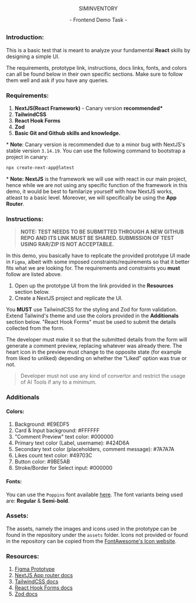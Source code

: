 <p align="center">SIMINVENTORY</p>
<p align="center"> - Frontend Demo Task - </p>

##

### Introduction:

This is a basic test that is meant to analyze your fundamental **React** skills by designing a simple UI.

The requirements, prototype link, instructions, docs links, fonts, and colors can all be found below in their own specific sections. Make sure to follow them well and ask if you have any queries.

### Requirements:

1. **NextJS(React Framework)** - Canary version **recommended\***
2. **TailwindCSS**
3. **React Hook Forms**
4. **Zod**
5. **Basic Git and Github skills and knowledge.**

\* **Note**: Canary version is recommended due to a minor bug with NextJS's stable version `3.14.19`. You can use the following command to bootstrap a project in canary:

```sh
npx create-next-app@latest
```

\* **Note:** **NextJS** is the framework we will use with react in our main project, hence while we are not using any specific function of the framework in this demo, it would be best to familarize yourself with how NextJS works, atleast to a basic level. Moreover, we will specifically be using the **App Router**.

### Instructions:

> **NOTE: TEST NEEDS TO BE SUBMITTED THROUGH A NEW GITHUB REPO AND ITS LINK MUST BE SHARED. SUBMISSION OF TEST USING RAR/ZIP IS NOT ACCEPTABLE.** 

In this demo, you basically have to replicate the provided prototype UI made in `Figma`, albeit with some imposed constraints/requirements so that it better fits what we are looking for. The requirements and constraints you **must** follow are listed above.

1. Open up the prototype UI from the link provided in the **Resources** section below.
2. Create a NextJS project and replicate the UI.

You **MUST** use TailwindCSS for the styling and Zod for form validation. Extend Tailwind's theme and use the colors provided in the **Additionals** section below. "React Hook Forms" must be used to submit the details collected from the form.

The developer must make it so that the submitted details from the form will generate a comment preview, replacing whatever was already there. The heart icon in the preview must change to the opposite state (for example from liked to unliked) depending on whether the "Liked" option was true or not.

> Developer must not use any kind of convertor and restrict the usage of AI Tools if any to a minimum.

### Additionals

#### Colors:

1. Background: #E9EDF5
2. Card & Input background: #FFFFFF
3. "Comment Preview" text color: #000000
4. Primary text color (Label, username): #424D6A
5. Secondary text color (placeholders, comment message): #7A7A7A
6. Likes count text color: #49703C
7. Button color: #9BE5AB
8. Stroke/Border for Select input: #000000

#### Fonts:

You can use the `Poppins` font available [here](https://fonts.google.com/specimen/Poppins). The font variants being used are: **Regular** & **Semi-bold**.

### Assets:

The assets, namely the images and icons used in the prototype can be found in the repository under the `assets` folder. Icons not provided or found in the repository can be copied from the [FontAwesome's Icon website](https://fontawesome.com/icons).

### Resources:

1. [Figma Prototype](https://www.figma.com/file/8VW6NglKjFw2sQDn0hQTck/Siminventory-Frontend-Demo-Task?type=design&node-id=0%3A1&mode=design&t=MHE30g2sVuCcjYOG-1)
2. [NextJS App router docs](https://nextjs.org/docs/app)
3. [TailwindCSS docs](https://tailwindcss.com/docs)
4. [React Hook Forms docs](https://react-hook-form.com/get-started)
5. [Zod docs](https://zod.dev/)
